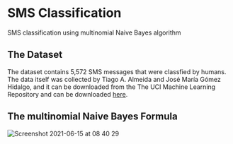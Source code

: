 # SMS Classification
SMS classification using multinomial Naive Bayes algorithm

## The Dataset
The dataset contains 5,572 SMS messages that were classfied by humans.
The data itself was collected by Tiago A. Almeida and José María Gómez Hidalgo, 
and it can be downloaded from the The UCI Machine Learning Repository 
and can be downloaded [here](https://dq-content.s3.amazonaws.com/433/SMSSpamCollection).


## The multinomial Naive Bayes Formula

![Screenshot 2021-06-15 at 08 40 29](https://user-images.githubusercontent.com/85829899/122005009-6871df80-cdb5-11eb-808c-106c162de9b7.png)
